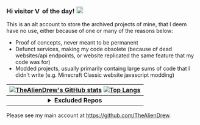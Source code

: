 ### Hi visitor [<img src="https://profile-counter.glitch.me/altaliendrew/count.svg" height="15" alt="Visitor Count">](#) of the day! [<img src="https://user-images.githubusercontent.com/1303154/88677602-1635ba80-d120-11ea-84d8-d263ba5fc3c0.gif" height="18" alt="Wave">](#)

This is an alt account to store the archived projects of mine, that I deem have no use, either because of one or many of the reasons below:
- Proof of concepts, never meant to be permanent
- Defunct services, making my code obsolete (because of dead websites/api endpoints, or website replicated the same feature that my code was for)
- Modded projects, usually primarily containg large sums of code that I didn't write (e.g. Minecraft Classic website javascript modding)

|[![TheAlienDrew's GitHub stats](https://github-readme-stats.vercel.app/api?username=thealiendrew&custom_title=AltAlienDrew%27s%20GitHub%20Stats&show_icons=true&theme=blue-green&exclude_repo=minecraft-classic)](#) [![Top Langs](https://github-readme-stats.vercel.app/api/top-langs/?username=AltAlienDrew&langs_count=10&layout=compact&theme=blue-green&exclude_repo=minecraft-classic)](#)|
|:-:|
|<details><summary><b>Excluded Repos</b></summary><p><!-- <p>[repo](#) (why)</p> -->[`minecraft-classic`](https://github.com/AltAlienDrew/minecraft-classic) (cloned from [classic.minecraft.net](https://classic.minecraft.net/))</p></details>|

Please see my main account at https://github.com/TheAlienDrew.
